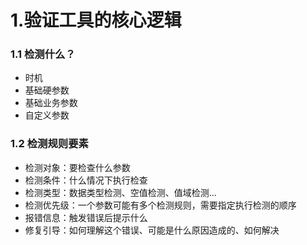 # 1.验证工具的核心逻辑

### 1.1 检测什么？
- 时机
- 基础硬参数
- 基础业务参数
- 自定义参数


### 1.2 检测规则要素
- 检测对象：要检查什么参数
- 检测条件：什么情况下执行检查
- 检测类型：数据类型检测、空值检测、值域检测...
- 检测优先级：一个参数可能有多个检测规则，需要指定执行检测的顺序
- 报错信息：触发错误后提示什么
- 修复引导：如何理解这个错误、可能是什么原因造成的、如何解决
